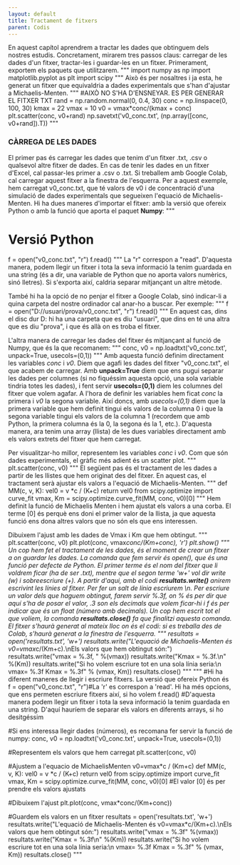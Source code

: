 ```yaml
---
layout: default
title: Tractament de fitxers
parent: Codis
---
```


En aquest capítol aprendrem a tractar les dades que obtinguem dels nostres estudis. Concretament, mirarem tres passos claus: carregar de les dades d'un fitxer, tractar-les i guardar-les en un fitxer. Primerament, exportem els paquets que utilitzarem.
"""
import numpy as np
import matplotlib.pyplot as plt
import scipy
"""
Això és per nosaltres i ja esta, he generat un fitxer que equivaldria a dades experimentals que s'han d'ajustar a Michaelis-Menten.
"""
#AIXÒ NO S'HA D'ENSNEYAR. ES PER GENERAR EL FITXER TXT
rand = np.random.normal(0, 0.4, 30)
conc = np.linspace(0, 100, 30)
kmax = 22
vmax = 10
v0 = vmax*conc/(kmax + conc)
plt.scatter(conc, v0+rand)
np.savetxt('v0_conc.txt', (np.array([conc, v0+rand]).T))
"""
### **CÀRREGA DE LES DADES**
El primer pas és carregar les dades que tenim d'un fitxer .txt, .csv o qualsevol altre fitxer de dades. En cas de tenir les dades en un fitxer d'Excel, cal passar-les primer a .csv o .txt. Si treballem amb Google Colab, cal carregar aquest fitxer a la finestra de l'esquerra. Per a aquest exemple, hem carregat v0_conc.txt, que té valors de v0 i de concentració d'una simulació de dades experimentals que segueixen l'equació de Michaelis-Menten. Hi ha dues maneres d'importar el fitxer: amb la versió que ofereix Python o amb la funció que aporta el paquet **Numpy**:
"""
# Versió Python
f = open("v0_conc.txt", "r")
f.read()
"""
La "r" correspon a "read". D'aquesta manera, podem llegir un fitxer i tota la seva informació la tenim guardada en una string (és a dir, una variable de Python que no aporta valors numèrics, sinó lletres). Si s'exporta així, caldria separar mitjançant un altre mètode.


També hi ha la opció de no penjar el fitxer a Google Colab, sinó indicar-li a quina carpeta del nostre ordinador cal anar-ho a buscar. Per exemple:
"""
f = open("D://usuari/prova/v0_conc.txt", "r")
f.read()
"""
En aquest cas, dins el disc dur D: hi ha una carpeta que es diu "usuari", que dins en té una altra que es diu "prova", i que és allà on es troba el fitxer.


L'altra manera de carregar les dades del fitxer és mitjançant al funció de Numpy, que és la que recomanem:
"""
conc, v0 = np.loadtxt('v0_conc.txt', unpack=True, usecols=(0,1))
"""
Amb aquesta funció definim directament les variables *conc* i *v0*. Diem que agafi les dades del fitxer "v0_conc.txt", el que acabem de carregar. Amb **unpack=True** diem que ens pugui separar les dades per columnes (si no fiquéssim aquesta opció, una sola variable tindria totes les dades), i fent servir **usecols=(0,1)** diem les columnes del fitxer que volem agafar. A l'hora de definir les variables hem ficat *conc* la primera i *v0* la segona variable. Així doncs, amb *usecols=(0,1)* diem que la primera variable que hem definit tingui els valors de la columna 0 i que la segona variable tingui els valors de la columna 1 (recordem que amb Python, la primera columna és la 0, la segona és la 1, etc.). D'aquesta manera, ara tenim una array (llista) de les dues variables directament amb els valors extrets del fitxer que hem carregat.


Per visualitzar-ho millor, representem les variables *conc* i *v0*. Com que són dades experimentals, el gràfic més adient és un scatter plot.
"""
plt.scatter(conc, v0)
"""
El següent pas és el tractament de les dades a partir de les llistes que hem originat des del fitxer. En aquest cas, el tractament serà ajustar els valors a l'equació de Michaelis-Menten.
"""
def MM(c, v, K):
  vel0 = v *c / (K+c)
  return vel0
from scipy.optimize import curve_fit
vmax, Km = scipy.optimize.curve_fit(MM, conc, v0)[0]
"""
Hem definit la funció de Michaelis Menten i hem ajustat els valors a una corba. El terme [0] és perquè ens doni el primer valor de la llista, ja que aquesta funció ens dona altres valors que no són els que ens interessen.


Dibuixem l'ajust amb les dades de Vmax i Km que hem obtingut. 
"""
plt.scatter(conc, v0)
plt.plot(conc, vmax*conc/(Km+conc), 'r')
plt.show()
"""
Un cop hem fet el tractament de les dades, és el moment de crear un fitxer a on guardar les dades. La comanda que fem servir és open(), que és una funció per defecte de Python. El primer terme és el nom del fitxer que li voldrem ficar (ha de ser .txt), mentre que el segon terme 'w+' vol dir write (w) i sobreescriure (+). A partir d'aqui, amb el codi **resultats.write()** anirem escrivint les línies al fitxer. Per fer un salt de línia escriurem \n. Per escriure un valor dels que haguem obtingut, farem servir %.3f, on *%* és per dir que aquí s'ha de posar el valor, *.3* son els decimals que volem ficar-hi i *f* és per indicar que és un float (número amb decimals). Un cop hem escrit tot el que volíem, la comanda **resultats.close()** fa que finalitzi aquesta comanda. El fitxer s'haurà generat al mateix lloc on és el codi: si es treballa des de Colab, s'haurà generat a la finestra de l'esquerra.
"""
resultats = open('resultats.txt', 'w+')
resultats.write("L'equació de Michaelis-Menten és v0=vmax*c/(Km+c).\nEls valors que hem obtingut són:")
resultats.write("vmax = %.3f, " %(vmax))
resultats.write("Kmax = %.3f.\n" %(Km))
resultats.write("Si ho volem escriure tot en una sola línia seria:\n vmax= %.3f   Kmax = %.3f" % (vmax, Km))
resultats.close()
"""
"""
#Hi ha diferent maneres de llegir i escriure fitxers. La versió que ofereix Python és
f = open("v0_conc.txt", "r")#La 'r' es correspon a 'read'. Hi ha més opcions, que ens permeten escriure fitxers així, si ho volem
f.read() #D'aquesta manera podem llegir un fitxer i tota la seva informació la tenim guardada en una string. D'aquí hauríem de separar els valors en diferents arrays, si ho desitgéssim

#Si ens interessa llegir dades (números), es recomana fer servir la funció de numpy:
conc, v0 = np.loadtxt('v0_conc.txt', unpack=True, usecols=(0,1))

#Representem els valors que hem carregat
plt.scatter(conc, v0)

#Ajustem a l'equacio de MichaelisMenten v0=vmax*c / (Km+c)
def MM(c, v, K):
  vel0 = v *c / (K+c)
  return vel0
from scipy.optimize import curve_fit
vmax, Km = scipy.optimize.curve_fit(MM, conc, v0)[0] #El valor [0] és per prendre els valors ajustats

#Dibuixem l'ajust
plt.plot(conc, vmax*conc/(Km+conc))

#Guardem els valors en un fitxer
resultats = open('resultats.txt', 'w+')
resultats.write("L'equació de Michaelis-Menten és v0=vmax*c/(Km+c).\nEls valors que hem obtingut són:")
resultats.write("vmax = %.3f" %(vmax))
resultats.write("Kmax = %.3f\n" %(Km))
resultats.write("Si ho volem escriure tot en una sola línia seria:\n vmax= %.3f   Kmax = %.3f" % (vmax, Km))
resultats.close()
"""

